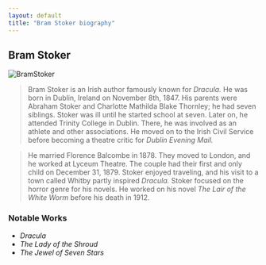 ```yaml
---
layout: default
title: "Bram Stoker biography"
---
```


## Bram Stoker
![BramStoker]({{site.baseurl}}/assets/stoker.jpg)
>Bram Stoker is an Irish author famously known for *Dracula.* He was born in Dublin, Ireland on November 8th, 1847. His parents were Abraham Stoker and Charlotte Mathilda Blake Thornley; he had seven siblings. Stoker was ill until he started school at seven. Later on, he attended Trinity College in Dublin. There, he was involved as an athlete and other associations. He moved on to the Irish Civil Service before becoming a theatre critic for *Dublin Evening Mail.* 

>He married Florence Balcombe in 1878. They moved to London, and he worked at Lyceum Theatre. The couple had their first and only child on December 31, 1879. Stoker enjoyed traveling, and his visit to a town called Whitby partly inspired *Dracula.* Stoker focused on the horror genre for his novels. He worked on his novel *The Lair of the White Worm* before his death in 1912.

### Notable Works
* *Dracula*
* *The Lady of the Shroud*
* *The Jewel of Seven Stars*




